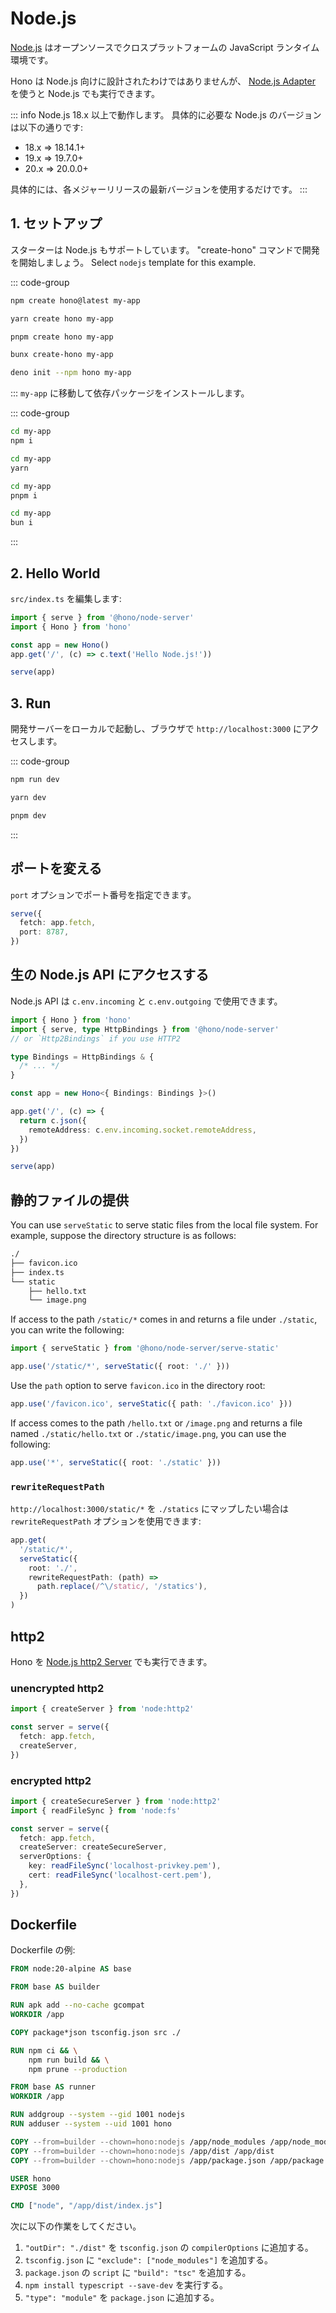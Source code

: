 # Node.js

[Node.js](https://nodejs.org/) はオープンソースでクロスプラットフォームの JavaScript ランタイム環境です。

Hono は Node.js 向けに設計されたわけではありませんが、 [Node.js Adapter](https://github.com/honojs/node-server) を使うと Node.js でも実行できます。

::: info
Node.js 18.x 以上で動作します。 具体的に必要な Node.js のバージョンは以下の通りです:

- 18.x => 18.14.1+
- 19.x => 19.7.0+
- 20.x => 20.0.0+

具体的には、各メジャーリリースの最新バージョンを使用するだけです。
:::

## 1. セットアップ

スターターは Node.js もサポートしています。
"create-hono" コマンドで開発を開始しましょう。
Select `nodejs` template for this example.

::: code-group

```sh [npm]
npm create hono@latest my-app
```

```sh [yarn]
yarn create hono my-app
```

```sh [pnpm]
pnpm create hono my-app
```

```sh [bun]
bunx create-hono my-app
```

```sh [deno]
deno init --npm hono my-app
```

:::
`my-app` に移動して依存パッケージをインストールします。

::: code-group

```sh [npm]
cd my-app
npm i
```

```sh [yarn]
cd my-app
yarn
```

```sh [pnpm]
cd my-app
pnpm i
```

```sh [bun]
cd my-app
bun i
```

:::

## 2. Hello World

`src/index.ts` を編集します:

```ts
import { serve } from '@hono/node-server'
import { Hono } from 'hono'

const app = new Hono()
app.get('/', (c) => c.text('Hello Node.js!'))

serve(app)
```

## 3. Run

開発サーバーをローカルで起動し、ブラウザで `http://localhost:3000` にアクセスします。

::: code-group

```sh [npm]
npm run dev
```

```sh [yarn]
yarn dev
```

```sh [pnpm]
pnpm dev
```

:::

## ポートを変える

`port` オプションでポート番号を指定できます。

```ts
serve({
  fetch: app.fetch,
  port: 8787,
})
```

## 生の Node.js API にアクセスする

Node.js API は `c.env.incoming` と `c.env.outgoing` で使用できます。

```ts
import { Hono } from 'hono'
import { serve, type HttpBindings } from '@hono/node-server'
// or `Http2Bindings` if you use HTTP2

type Bindings = HttpBindings & {
  /* ... */
}

const app = new Hono<{ Bindings: Bindings }>()

app.get('/', (c) => {
  return c.json({
    remoteAddress: c.env.incoming.socket.remoteAddress,
  })
})

serve(app)
```

## 静的ファイルの提供

You can use `serveStatic` to serve static files from the local file system. For example, suppose the directory structure is as follows:

```sh
./
├── favicon.ico
├── index.ts
└── static
    ├── hello.txt
    └── image.png
```

If access to the path `/static/*` comes in and returns a file under `./static`, you can write the following:

```ts
import { serveStatic } from '@hono/node-server/serve-static'

app.use('/static/*', serveStatic({ root: './' }))
```

Use the `path` option to serve `favicon.ico` in the directory root:

```ts
app.use('/favicon.ico', serveStatic({ path: './favicon.ico' }))
```

If access comes to the path `/hello.txt` or `/image.png` and returns a file named `./static/hello.txt` or `./static/image.png`, you can use the following:

```ts
app.use('*', serveStatic({ root: './static' }))
```

### `rewriteRequestPath`

`http://localhost:3000/static/*` を `./statics` にマップしたい場合は `rewriteRequestPath` オプションを使用できます:

```ts
app.get(
  '/static/*',
  serveStatic({
    root: './',
    rewriteRequestPath: (path) =>
      path.replace(/^\/static/, '/statics'),
  })
)
```

## http2

Hono を [Node.js http2 Server](https://nodejs.org/api/http2.html) でも実行できます。

### unencrypted http2

```ts
import { createServer } from 'node:http2'

const server = serve({
  fetch: app.fetch,
  createServer,
})
```

### encrypted http2

```ts
import { createSecureServer } from 'node:http2'
import { readFileSync } from 'node:fs'

const server = serve({
  fetch: app.fetch,
  createServer: createSecureServer,
  serverOptions: {
    key: readFileSync('localhost-privkey.pem'),
    cert: readFileSync('localhost-cert.pem'),
  },
})
```

## Dockerfile

Dockerfile の例:

```Dockerfile
FROM node:20-alpine AS base

FROM base AS builder

RUN apk add --no-cache gcompat
WORKDIR /app

COPY package*json tsconfig.json src ./

RUN npm ci && \
    npm run build && \
    npm prune --production

FROM base AS runner
WORKDIR /app

RUN addgroup --system --gid 1001 nodejs
RUN adduser --system --uid 1001 hono

COPY --from=builder --chown=hono:nodejs /app/node_modules /app/node_modules
COPY --from=builder --chown=hono:nodejs /app/dist /app/dist
COPY --from=builder --chown=hono:nodejs /app/package.json /app/package.json

USER hono
EXPOSE 3000

CMD ["node", "/app/dist/index.js"]
```

次に以下の作業をしてください。

1. `"outDir": "./dist"` を `tsconfig.json` の `compilerOptions` に追加する。
2. `tsconfig.json` に `"exclude": ["node_modules"]` を追加する。
3. `package.json` の `script` に `"build": "tsc"` を追加する。
4. `npm install typescript --save-dev` を実行する。
5. `"type": "module"` を `package.json` に追加する。
